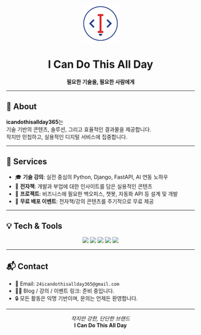 
<p align="center">
  <img src="./icd-logo-rotate-smooth.gif" width="100" alt="ICD Logo Rotating"/>
</p>



<h1 align="center">I Can Do This All Day</h1>
<p align="center"><strong>필요한 기술을, 필요한 사람에게</strong></p>

---

## 🧭 About

**icandothisallday365**는  
기술 기반의 콘텐츠, 솔루션, 그리고 효율적인 결과물을 제공합니다.  
작지만 민첩하고, 실용적인 디지털 서비스에 집중합니다.

---

## 🔧 Services

- 🎓 **기술 강의**: 실전 중심의 Python, Django, FastAPI, AI 연동 노하우
- 📘 **전자책**: 개발과 부업에 대한 인사이트를 담은 실용적인 콘텐츠
- 💼 **프로젝트**: 비즈니스에 필요한 백오피스, 챗봇, 자동화 API 등 설계 및 개발
- 🎁 **무료 배포 이벤트**: 전자책/강의 콘텐츠를 주기적으로 무료 제공

---

## 💡 Tech & Tools

<p align="center">
  <img src="https://img.shields.io/badge/Python-3776AB?style=flat&logo=python&logoColor=white"/>
  <img src="https://img.shields.io/badge/Django-092E20?style=flat&logo=django&logoColor=white"/>
  <img src="https://img.shields.io/badge/DRF-E44D27?style=flat&logo=fastapi&logoColor=white"/>
  <img src="https://img.shields.io/badge/AWS-232F3E?style=flat&logo=amazonaws&logoColor=white"/>
  <img src="https://img.shields.io/badge/PostgreSQL-336791?style=flat&logo=postgresql&logoColor=white"/>
</p>

---

## 📬 Contact

- 📧 Email: `24icandothisallday365@gmail.com`
- 🧑‍💻 Blog / 강의 / 이벤트 링크: 준비 중입니다.
- 🔒 모든 활동은 익명 기반이며, 문의는 언제든 환영합니다.

---


<p align="center">
  <em>작지만 강한, 단단한 브랜드</em><br/>
  <strong>I Can Do This All Day</strong>
</p>
